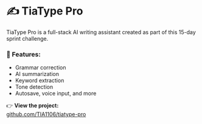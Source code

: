 # ✍️ TiaType Pro

TiaType Pro is a full-stack AI writing assistant created as part of this 15-day sprint challenge.

### 🔧 Features:
- Grammar correction  
- AI summarization  
- Keyword extraction  
- Tone detection  
- Autosave, voice input, and more

👉 **View the project:**  
[github.com/TIA1106/tiatype-pro](https://github.com/TIA1106/tiatype-pro)
